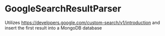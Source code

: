 # GoogleSearchResultParser
Utilizes https://developers.google.com/custom-search/v1/introduction and insert the first result into a MongoDB database
